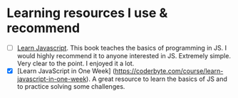 # Learning resources I use & recommend

- [ ] [Learn Javascript](https://www.gitbook.com/book/gitbookio/javascript/details). This book teaches the basics of programming in JS. I would highly recommend it to anyone interested in JS. Extremely simple. Very clear to the point. I enjoyed it a lot.
- [x] [Learn JavaScript in One Week] (https://coderbyte.com/course/learn-javascript-in-one-week). A great resource to learn the basics of JS and to practice solving some challenges.
